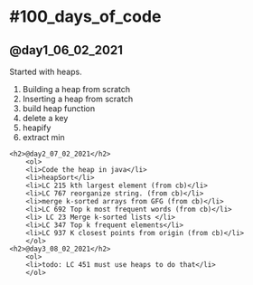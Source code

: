 <h1>#100_days_of_code</h1>
    <h2>@day1_06_02_2021</h2>
        Started with heaps.
        <ol>
        <li>Building a heap from scratch</li>
        <li>Inserting a heap from scratch</li>
        <li>build heap function</li>
        <li>delete a key</li>
        <li>heapify</li>
        <li>extract min</li>
        </ol>

    <h2>@day2_07_02_2021</h2>
        <ol>
        <li>Code the heap in java</li>
        <li>heapSort</li>
        <li>LC 215 kth largest element (from cb)</li>
        <li>LC 767 reorganize string. (from cb)</li>
        <li>merge k-sorted arrays from GFG (from cb)</li>
        <li>LC 692 Top k most frequent words (from cb)</li>
        <li> LC 23 Merge k-sorted lists </li>
        <li>LC 347 Top k frequent elements</li>
        <li>LC 937 K closest points from origin (from cb)</li>
        </ol>
    <h2>@day3_08_02_2021</h2>
        <ol>
        <li>todo: LC 451 must use heaps to do that</li>
        </ol>
    
